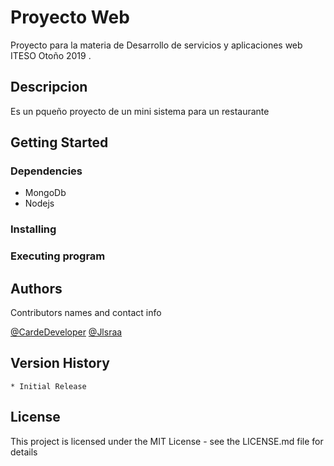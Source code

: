 # Proyecto Web

Proyecto para la materia de Desarrollo de servicios y aplicaciones web ITESO Otoño 2019 .

## Descripcion

Es un pqueño proyecto de un mini sistema para un restaurante

## Getting Started

### Dependencies

* MongoDb
* Nodejs

### Installing



### Executing program


## Authors

Contributors names and contact info

 [@CardeDeveloper](https://github.com/CardeDeveloper)
 [@Jlsraa](https://github.com/Jlsraa)

## Version History

    * Initial Release

## License

This project is licensed under the MIT License - see the LICENSE.md file for details

